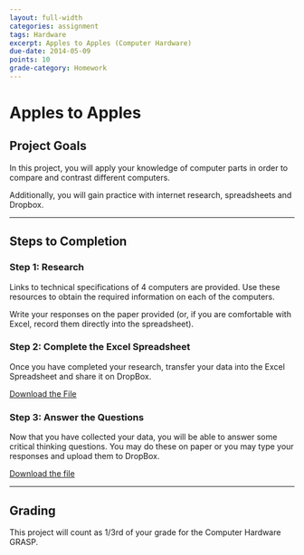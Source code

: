 ```yaml
---
layout: full-width
categories: assignment
tags: Hardware
excerpt: Apples to Apples (Computer Hardware)
due-date: 2014-05-09
points: 10
grade-category: Homework
---
```

# Apples to Apples #

## Project Goals ##

In this project, you will apply your knowledge of computer parts in order to compare and contrast different computers.

Additionally, you will gain practice with internet research, spreadsheets and Dropbox.

---


## Steps to Completion ##

### Step 1:  Research ###

Links to technical specifications of 4 computers are provided.  Use these resources to obtain the required information on each of the computers.

Write your responses on the paper provided (or, if you are comfortable with Excel, record them directly into the spreadsheet).

### Step 2:  Complete the Excel Spreadsheet ###

Once you have completed your research, transfer your data into the Excel Spreadsheet and share it on DropBox.

[Download the File](https://www.dropbox.com/s/49ktkfsoqitzc1g/Apples-to-Apples%20%5BData%20Chart%5D.xlsx)

### Step 3:  Answer the Questions ###

Now that you have collected your data, you will be able to answer some critical thinking questions.  You may do these on paper or you may type your responses and upload them to DropBox.

[Download the file](https://www.dropbox.com/s/x7wj9f831vm87ag/Apples-to-Apples%20%5BQuestions%5D.docx)

---

## Grading ##

This project will count as 1/3rd of your grade for the Computer Hardware GRASP.

